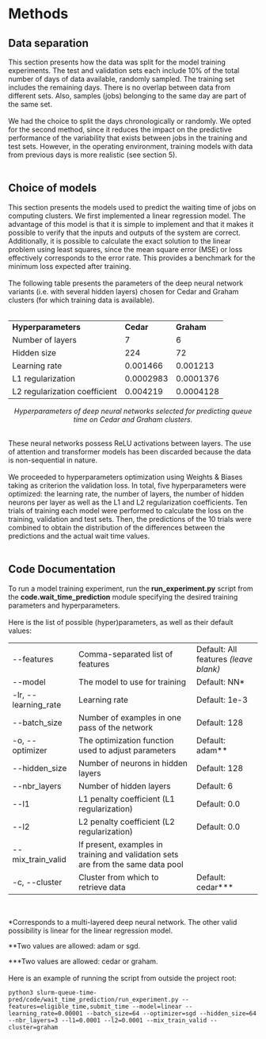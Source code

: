 # Methods


## Data separation

This section presents how the data was split for the model training experiments. The test and validation sets each include 10% of the total number of days of data available, randomly sampled. The training set includes the remaining days. There is no overlap between data from different sets. Also, samples (jobs) belonging to the same day are part of the same set.
<br><br>
We had the choice to split the days chronologically or randomly. We opted for the second method, since it reduces the impact on the predictive performance of the variability that exists between jobs in the training and test sets. However, in the operating environment, training models with data from previous days is more realistic (see section 5).
<br><br>

## Choice of models

This section presents the models used to predict the waiting time of jobs on computing clusters. We first implemented a linear regression model. The advantage of this model is that it is simple to implement and that it makes it possible to verify that the inputs and outputs of the system are correct. Additionally, it is possible to calculate the exact solution to the linear problem using least squares, since the mean square error (MSE) or loss effectively corresponds to the error rate. This provides a benchmark for the minimum loss expected after training.
<br><br>
The following table presents the parameters of the deep neural network variants (i.e. with several hidden layers) chosen for Cedar and Graham clusters (for which training data is available).
<br><br>
<p align="center">
<table>
  <tr>
   <td><strong>Hyperparameters</strong>
   </td>
   <td><strong>Cedar</strong>
   </td>
   <td><strong>Graham</strong>
   </td>
  </tr>
  <tr>
   <td>Number of layers
   </td>
   <td>7
   </td>
   <td>6
   </td>
  </tr>
  <tr>
   <td>Hidden size
   </td>
   <td>224
   </td>
   <td>72
   </td>
  </tr>
  <tr>
   <td>Learning rate
   </td>
   <td>0.001466
   </td>
   <td>0.001213
   </td>
  </tr>
  <tr>
   <td>L1 regularization
   </td>
   <td>0.0002983
   </td>
   <td>0.0001376
   </td>
  </tr>
  <tr>
   <td>L2 regularization coefficient
   </td>
   <td>0.004219
   </td>
   <td>0.0004128
   </td>
  </tr>
</table>
<i>Hyperparameters of deep neural networks selected for predicting queue time on Cedar and Graham clusters.
</i>
</p>
<br>
These neural networks possess ReLU activations between layers. The use of attention and transformer models has been discarded because the data is non-sequential in nature.
<br><br>
We proceeded to hyperparameters optimization using Weights & Biases taking as criterion the validation loss. In total, five hyperparameters were optimized: the learning rate, the number of layers, the number of hidden neurons per layer as well as the L1 and L2 regularization coefficients. Ten trials of training each model were performed to calculate the loss on the training, validation and test sets. Then, the predictions of the 10 trials were combined to obtain the distribution of the differences between the predictions and the actual wait time values.
<br><br>

## Code Documentation

To run a model training experiment, run the **run_experiment.py** script from the **code.wait_time_prediction** module specifying the desired training parameters and hyperparameters.
<br><br>
Here is the list of possible (hyper)parameters, as well as their default values:

<table>
 <tr>
  <td>--features
  </td>	 	
  <td>Comma-separated list of features
  </td>
  <td>Default: All features <i>(leave blank)</i>
  </td>
 </tr>
  <tr>
  <td>--model
  </td>	 	
  <td>The model to use for training
  </td>
  <td>Default: NN*
  </td>
 </tr>
 <tr>
  <td>-lr, --learning_rate
  </td>	 	
  <td>Learning rate
  </td>
  <td>Default: 1e-3
  </td>
 </tr>
 <tr>
  <td>--batch_size
  </td>	 	
  <td>Number of examples in one pass of the network
  </td>
  <td>Default: 128
  </td>
 </tr>
 <tr>
  <td>-o, --optimizer
  </td>	 	
  <td>The optimization function used to adjust parameters
  </td>
  <td>Default: adam**
  </td>
 </tr>
 <tr>
  <td>--hidden_size
  </td>	 	
  <td>Number of neurons in hidden layers
  </td>
  <td>Default: 128
  </td>
 </tr>
 <tr>
  <td>--nbr_layers
  </td>	 	
  <td>Number of hidden layers
  </td>
  <td>Default: 6
  </td>
 </tr>
 <tr>
  <td>--l1
  </td>	 	
  <td>L1 penalty coefficient (L1 regularization)
  </td>
  <td>Default: 0.0
  </td>
 </tr>
 <tr>
  <td>--l2
  </td>	 	
  <td>L2 penalty coefficient (L2 regularization)
  </td>
  <td>Default: 0.0
  </td>
 </tr>
 <tr>
  <td>--mix_train_valid
  </td>	 	
  <td>If present, examples in training and validation sets are from the same data pool
  </td>
  <td>
  </td>
 </tr>
 <tr>
  <td>-c, --cluster
  </td>	 	
  <td>Cluster from which to retrieve data
  </td>
  <td>Default: cedar***
  </td>
 </tr>
</table>
<br>

*Corresponds to a multi-layered deep neural network. The other valid possibility is linear for the linear regression model.

**Two values ​​are allowed: adam or sgd.

***Two values ​​are allowed: cedar or graham.
<br><br>
Here is an example of running the script from outside the project root:


```
python3 slurm-queue-time-pred/code/wait_time_prediction/run_experiment.py --features=eligible_time,submit_time --model=linear -- learning_rate=0.00001 --batch_size=64 --optimizer=sgd --hidden_size=64 --nbr_layers=3 --l1=0.0001 --l2=0.0001 --mix_train_valid --cluster=graham
```